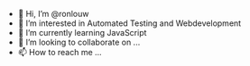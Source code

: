 - 👋 Hi, I’m @ronlouw
- 👀 I’m interested in Automated Testing and Webdevelopment
- 🌱 I’m currently learning JavaScript
- 💞️ I’m looking to collaborate on ...
- 📫 How to reach me ...

<!---
ronlouw/ronlouw is a ✨ special ✨ repository because its `README.md` (this file) appears on your GitHub profile.
You can click the Preview link to take a look at your changes.
--->

